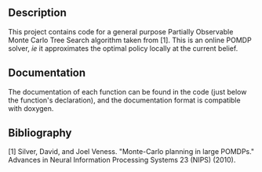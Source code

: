 ## Description
This project contains code for a general purpose Partially Observable Monte Carlo Tree Search algorithm taken from [1]. This is an online POMDP solver, *ie* it approximates the optimal policy locally at the current belief. 

## Documentation

The documentation of each function can be found in the code (just below the function's declaration), and the documentation format is compatible with doxygen.  

## Bibliography
[1] Silver, David, and Joel Veness. "Monte-Carlo planning in large
POMDPs." Advances in Neural Information Processing Systems
23 (NIPS) (2010).

